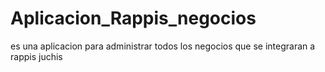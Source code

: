 # Aplicacion_Rappis_negocios
 es una aplicacion para administrar todos los negocios que se integraran a rappis juchis 
